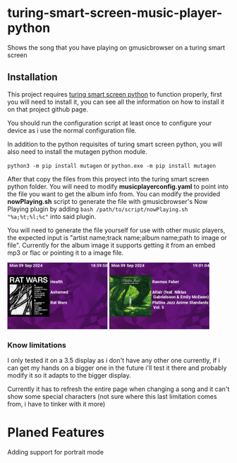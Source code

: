# turing-smart-screen-music-player-python
Shows the song that you have playing on gmusicbrowser on a turing smart screen

## Installation

This project requires [turing smart screen python](https://github.com/mathoudebine/turing-smart-screen-python) to function properly, first you will need to install it, you can see all the information on how to install it on that project github page.

You should run the configuration script at least once to configure your device as i use the normal configuration file.

In addition to the python requisites of turing smart screen python, you will also need to install the mutagen python module.

`python3 -m pip install mutagen` or `python.exe -m pip install mutagen`

After that copy the files from this proyect into the turing smart screen python folder. You will need to modify **musicplayerconfig.yaml** to point into the file you want to get the album info from. You can modify the provided **nowPlaying.sh** script to generate the file with gmusicbrowser's Now Playing plugin by adding `bash /path/to/script/nowPlaying.sh "%a;%t;%l;%c"` into said plugin.

You will need to generate the file yourself for use with other music players, the expected input is "artist name;track name;album name;path to image or file". Currently for the album image it supports getting it from an embed mp3 or flac or pointing it to a image file.


<img src="res/musicplayer/screencap1.png" width="45%" height="45%" /> <img src="res/musicplayer/screencap2.png" width="45%" height="45%" />

### Know limitations
I only tested it on a 3.5 display as i don't have any other one currently, if i can get my hands on a bigger one in the future i'll test it there and probably modify it so it adapts to the bigger display.

Currently it has to refresh the entire page when changing a song and it can't show some special characters (not sure where this last limitation comes from, i have to tinker with it more)

# Planed Features
Adding support for portrait mode
